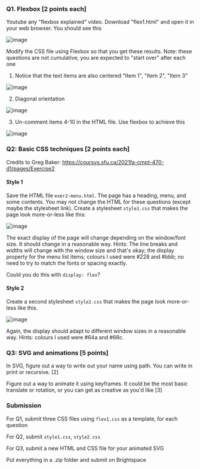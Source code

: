 ### Q1. Flexbox [2 points each]

Youtube any "flexbox explained" video. Download "flex1.html" and open it in your web browser. You should see this

![image](https://github.com/TienSFU25/2650-weekly-exercises/assets/10173141/29c8d6bb-017d-403a-92f1-3b8a7f4894d8)

Modify the CSS file using Flexbox so that you get these results. Note: these questions are not cumulative, you are expected to "start over" after each one

1. Notice that the text items are also centered "Item 1", "Item 2", "Item 3"

![image](https://github.com/TienSFU25/2650-weekly-exercises/assets/10173141/25fdfdca-8230-4472-a999-d7385637a960)

2. Diagonal orientation

![image](https://github.com/TienSFU25/2650-weekly-exercises/assets/10173141/cba0b9fd-2a65-41a5-a47f-353c2bd418a6)

3. Un-comment items 4-10 in the HTML file. Use flexbox to achieve this

![image](https://github.com/TienSFU25/2650-weekly-exercises/assets/10173141/59882503-3e2c-4fe3-89be-81ec0cf853cd)

### Q2: Basic CSS techniques [2 points each]

Credits to Greg Baker: https://coursys.sfu.ca/2021fa-cmpt-470-d1/pages/Exercise2

#### Style 1

Save the HTML file `exer2-menu.html`. The page has a heading, menu, and some contents. You may not change the HTML for these questions (except maybe the stylesheet link).
Create a stylesheet `style1.css` that makes the page look more-or-less like this:

![image](https://github.com/TienSFU25/2650-weekly-exercises/assets/10173141/56d1728c-0b2f-49ba-b9a3-3e26a664b511)

The exact display of the page will change depending on the window/font size. It should change in a reasonable way.
Hints: The line breaks and widths will change with the window size and that's okay; the display property for the menu list items; colours I used were #228 and #bbb; no need to try to match the fonts or spacing exactly.

Could you do this with `display: flex`?

#### Style 2

Create a second stylesheet `style2.css` that makes the page look more-or-less like this.

![image](https://github.com/TienSFU25/2650-weekly-exercises/assets/10173141/ecc6718f-feb6-4eb5-8afc-06a9c25c00ba)

Again, the display should adapt to different window sizes in a reasonable way.
Hints: colours I used were #64a and #66c.

### Q3: SVG and animations [5 points]

In SVG, figure out a way to write out your name using path. You can write in print or recursive. [2]

Figure out a way to animate it using keyframes. It could be the most basic translate or rotation, or you can get as creative as you'd like [3]

### Submission

For Q1, submit three CSS files using `flex1.css` as a template, for each question

For Q2, submit `style1.css`, `style2.css`

For Q3, submit a new HTML and CSS file for your animated SVG

Put everything in a .zip folder and submit on Brightspace
